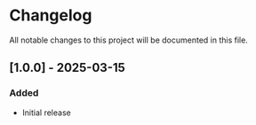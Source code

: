 # Changelog

All notable changes to this project will be documented in this file.

## [1.0.0] - 2025-03-15
### Added
- Initial release
